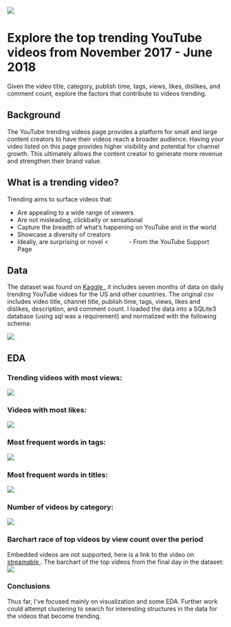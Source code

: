 ![](media/trending.jpeg)
# Explore the top trending YouTube videos from November 2017 - June 2018
Given the video title, category, publish time, tags, views, likes, dislikes, and comment count, explore  the factors that contribute to videos trending. 

## Background
The YouTube trending videos page provides a platform for small and large content creators to have their videos reach a broader audience. Having your video listed on this page provides higher visibility and potential for channel growth. This ultimately allows the content creator to generate more revenue and strengthen their brand value.

## What is a trending video?
Trending aims to surface videos that:
* Are appealing to a wide range of viewers
* Are not misleading, clickbaity or sensational
* Capture the breadth of what’s happening on YouTube and in the world
* Showcase a diversity of creators
* Ideally, are surprising or novel
<&nbsp;&nbsp;&nbsp;&nbsp;&nbsp;&nbsp;&nbsp;&nbsp;&nbsp;&nbsp;&nbsp; - From the YouTube Support Page


## Data 
The dataset was found on <a href=https://www.kaggle.com/datasnaek/youtube-new> Kaggle </a>, it includes seven months of data on daily trending YouTube vidoes for the US and other countries. The original csv includes video title, channel title, publish time, tags, views, likes and dislikes, description, and comment count. I loaded the data into a SQLite3 database (using sql was a requirement) and normalized with the following schema:

 ![](media/db_schema.png)
 ## EDA
### Trending videos with most views:
![](media/most_views.png)

### Videos with most likes:
![](media/most_likes.png)

### Most frequent words in tags:
![](media/top_tags.png)

### Most frequent words in titles:
![](media/top_titles.png)

### Number of videos by category:
![](media/piechart.png)

### Barchart race of top videos by view count over the period
Embedded videos are not supported, here is a link to the video on <a href=https://streamable.com/58nl42> streamable </a>.
The barchart of the top videos from the final day in the dataset:
![](media/last_day.png)

### Conclusions
Thus far, I've focused mainly on visualization and some EDA. Further work could attempt clustering to search
for interesting structures in the data for the videos that become trending. 
